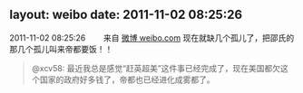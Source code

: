 layout: weibo
date: 2011-11-02 08:25:26
---
<meta name="referrer" content="no-referrer" />

2011-11-02 08:25:26  &nbsp;&nbsp;&nbsp;&nbsp;&nbsp;&nbsp; 来自 <a href="http://weibo.com/" rel="nofollow">微博 weibo.com</a>
现在就缺几个孤儿了，把邵氏的那几个孤儿叫来帝都要饭！！
>  @xcv58: 最近我总是感觉“赶英超美”这件事已经完成了，现在美国都欠这个国家的政府好多钱了，帝都也已经进化成雾都了。 ​​​
